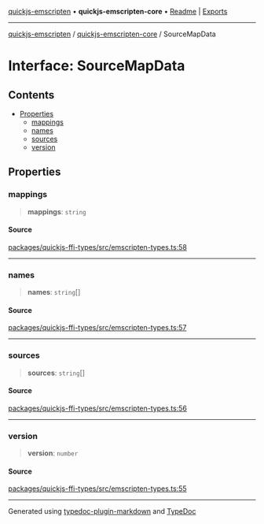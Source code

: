 [quickjs-emscripten](../../packages.md) • **quickjs-emscripten-core** • [Readme](../README.md) \| [Exports](../exports.md)

***

[quickjs-emscripten](../../packages.md) / [quickjs-emscripten-core](../exports.md) / SourceMapData

# Interface: SourceMapData

## Contents

- [Properties](SourceMapData.md#properties)
  - [mappings](SourceMapData.md#mappings)
  - [names](SourceMapData.md#names)
  - [sources](SourceMapData.md#sources)
  - [version](SourceMapData.md#version)

## Properties

### mappings

> **mappings**: `string`

#### Source

[packages/quickjs-ffi-types/src/emscripten-types.ts:58](https://github.com/justjake/quickjs-emscripten/blob/main/packages/quickjs-ffi-types/src/emscripten-types.ts#L58)

***

### names

> **names**: `string`[]

#### Source

[packages/quickjs-ffi-types/src/emscripten-types.ts:57](https://github.com/justjake/quickjs-emscripten/blob/main/packages/quickjs-ffi-types/src/emscripten-types.ts#L57)

***

### sources

> **sources**: `string`[]

#### Source

[packages/quickjs-ffi-types/src/emscripten-types.ts:56](https://github.com/justjake/quickjs-emscripten/blob/main/packages/quickjs-ffi-types/src/emscripten-types.ts#L56)

***

### version

> **version**: `number`

#### Source

[packages/quickjs-ffi-types/src/emscripten-types.ts:55](https://github.com/justjake/quickjs-emscripten/blob/main/packages/quickjs-ffi-types/src/emscripten-types.ts#L55)

***

Generated using [typedoc-plugin-markdown](https://www.npmjs.com/package/typedoc-plugin-markdown) and [TypeDoc](https://typedoc.org/)
